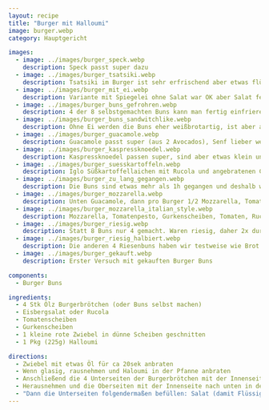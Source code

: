 ```yaml
---
layout: recipe
title: "Burger mit Halloumi"
image: burger.webp
category: Hauptgericht

images:
  - image: ../images/burger_speck.webp
    description: Speck passt super dazu
  - image: ../images/burger_tsatsiki.webp
    description: Tsatsiki im Burger ist sehr erfrischend aber etwas flüssig. Evtl besser ausdrücken als sonst oder weniger Joghurt nehmen?
  - image: ../images/burger_mit_ei.webp
    description: Variante mit Spiegelei ohne Salat war OK aber Salat fehlt definitiv und Ei ist gut aber nicht unbedingt notwendig
  - image: ../images/burger_buns_gefrohren.webp
    description: 4 der 8 selbstgemachten Buns kann man fertig einfrieren. Später auftauen lassen und für 10min ohne Vorheizen bei 100°C ins Rohr geben damit sie etwas warm sind
  - image: ../images/burger_buns_sandwitchlike.webp
    description: Ohne Ei werden die Buns eher weißbrotartig, ist aber auch gut (vorige Revision von Burger Buns Komponente)
  - image: ../images/burger_guacamole.webp
    description: Guacamole passt super (aus 2 Avocados), Senf lieber weglassen, Ketchup passt aber gut dazu. Hier Envidiensalat probiert, ist OK aber besser Eisberg
  - image: ../images/burger_kaspressknoedel.webp
    description: Kaspressknoedel passen super, sind aber etwas klein und man muss mehr Sauce dazugeben (weil sie sonst recht trocken sind)
  - image: ../images/burger_suesskartoffeln.webp
    description: Iglo Süßkartoffellaichen mit Rucola und angebratenen Champignons waren überraschend gut (Champignons hat man aber fast nicht gemerkt)
  - image: ../images/burger_zu_lang_gegangen.webp
    description: Die Buns sind etwas mehr als 1h gegangen und deshalb wieder flach geworden. Daher Rastzeit nicht überschreiten!
  - image: ../images/burger_mozzarella.webp
    description: Unten Guacamole, dann pro Burger 1/2 Mozzarella, Tomatenpesto draufstreichen, 2 Gurkenscheiben, Eisbergsalat, Sriracha Sauce. Schmeckt super und sommerlich
  - image: ../images/burger_mozzarella_italian_style.webp
    description: Mozzarella, Tomatenpesto, Gurkenscheiben, Tomaten, Ruccola. Schmeckt auch super und leicht
  - image: ../images/burger_riesig.webp
    description: Statt 8 Buns nur 4 gemacht. Waren riesig, daher 2x durchgschnitten mit extra Teigscheibe in Mitte. Problem ist dass er nicht hält und beim Schneiden zerfällt, daher nicht optimal
  - image: ../images/burger_riesig_halbiert.webp
    description: Die anderen 4 Riesenbuns haben wir testweise wie Brot belegt (Chinakohlsalat mit Senfdressing). War auch sehr gut und saftig
  - image: ../images/burger_gekauft.webp
    description: Erster Versuch mit gekauften Burger Buns

components:
  - Burger Buns

ingredients:
  - 4 Stk Ölz Burgerbrötchen (oder Buns selbst machen)
  - Eisbergsalat oder Rucola
  - Tomatenscheiben
  - Gurkenscheiben
  - 1 kleine rote Zwiebel in dünne Scheiben geschnitten
  - 1 Pkg (225g) Halloumi

directions:
  - Zwiebel mit etwas Öl für ca 20sek anbraten
  - Wenn glasig, rausnehmen und Haloumi in der Pfanne anbraten
  - Anschließend die 4 Unterseiten der Burgerbrötchen mit der Innenseite nach unten in die Pfanne geben und anbraten bis sie leicht braun sind
  - Herausnehmen und die Oberseiten mit der Innenseite nach unten in der Pfanne anbraten
  - "Dann die Unterseiten folgendermaßen befüllen: Salat (damit Flüssigkeit nicht durchrinnt), Schärfungssauce, Gurke, Ketchup, Haloumi, Zwiebel, Senf, Tomaten"
---
```

